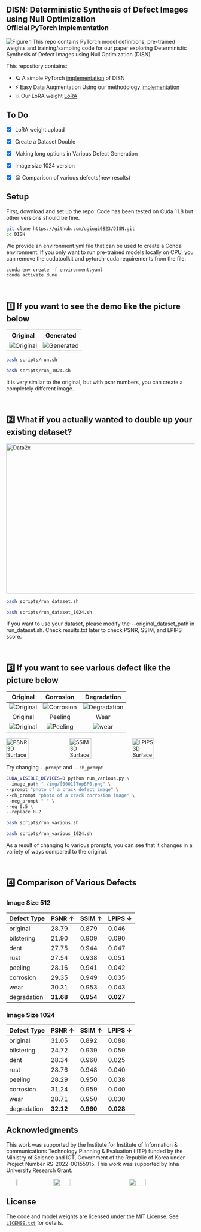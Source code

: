 ## DISN: Deterministic Synthesis of Defect Images using Null Optimization<br><sub>Official PyTorch Implementation</sub>

![Figure 1](./fig/Figure1.jpg)
This repo contains PyTorch model definitions, pre-trained weights and training/sampling code for our paper exploring Deterministic Synthesis of Defect Images using Null Optimization (DISN) 




This repository contains:

* 🪐 A simple PyTorch [implementation](run.sh) of DISN
* ⚡️ Easy Data Augmentation Using our methodology [implementation](run_dataset.sh) 
* 💥 Our LoRA weight [LoRA](./lora/pytorch_lora_weights.safetensors)

## To Do

- [x] LoRA weight upload 
- [x] Create a Dataset Double 
- [x] Making long options in Various Defect Generation 
- [x] Image size 1024 version
- [x] 😁 Comparison of various defects(new results)


## Setup

First, download and set up the repo:
Code has been tested on Cuda 11.8 but other versions should be fine.

```bash
git clone https://github.com/ugiugi0823/DISN.git
cd DISN
```

We provide an environment.yml file that can be used to create a Conda environment. If you only want to run pre-trained models locally on CPU, you can remove the cudatoolkit and pytorch-cuda requirements from the file.
```bash
conda env create -f environment.yaml
conda activate dune
```

<br>

## 1️⃣ If you want to see the demo like the picture below

| Original | Generated |
|:--------:|:---------:|
| ![Original](./fig/result_0.png) | ![Generated](./fig/result_1.png) |

```bash
bash scripts/run.sh
```
```bash
bash scripts/run_1024.sh
```
It is very similar to the original, but with psnr numbers, you can create a completely different image.

<br>

## 2️⃣ What if you actually wanted to double up your existing dataset?
<img src="./fig/data2x.png" alt="Data2x" width="800" height="400">



```bash
bash scripts/run_dataset.sh

```
```bash
bash scripts/run_dataset_1024.sh

```
If you want to use your dataset, please modify the --original_dataset_path in run_dataset.sh.
Check results.txt later to check PSNR, SSIM, and LPIPS score.

<br>

## 3️⃣ If you want to see various defect like the picture below

| Original | Corrosion | Degradation |
|:--------:|:---------:| :---------:|
| ![Original](./fig/result_0.png)| ![Corrosion](./fig/corrosion_[0001]TopBF0.png) | ![Degradation](./fig/degradation_[0001]TopBF0.png) |
| Original | Peeling | Wear |
| ![Original](./fig/result_0.png)| ![Peeling](./fig/peeling_[0001]TopBF0.png) | ![wear](./fig/wear_[0001]TopBF0.png) |


<div style="display: flex; justify-content: space-around;">
  <img src="./fig/psnr_3d_surface.png" alt="PSNR 3D Surface" style="width: 35%;">
  <img src="./fig/ssim_3d_surface.png" alt="SSIM 3D Surface" style="width: 35%;">
  <img src="./fig/lpips_3d_surface.png" alt="LPIPS 3D Surface" style="width: 35%;">
</div>



Try changing `--prompt` and `--ch_prompt`
```bash
CUDA_VISIBLE_DEVICES=0 python run_various.py \
--image_path "./img/[0001]TopBF0.png" \
--prompt "photo of a crack defect image" \
--ch_prompt "photo of a crack corrosion image" \
--neg_prompt " " \
--eq 0.5 \
--replace 8.2
```


```bash
bash scripts/run_various.sh
```
```bash
bash scripts/run_various_1024.sh
```

As a result of changing to various prompts, you can see that it changes in a variety of ways compared to the original.


<br>

## 4️⃣ Comparison of Various Defects

### Image Size 512

| Defect Type   | PSNR $\uparrow$ | SSIM $\uparrow$ | LPIPS $\downarrow$ |
|---------------|-----------------|-----------------|--------------------|
| original      | 28.79           | 0.879           | 0.046              |
| bilstering    | 21.90           | 0.909           | 0.090              |
| dent          | 27.75           | 0.944           | 0.047              |
| rust          | 27.54           | 0.938           | 0.051              |
| peeling       | 28.16           | 0.941           | 0.042              |
| corrosion     | 29.35           | 0.949           | 0.035              |
| wear          | 30.31           | 0.953           | 0.043              |
| degradation   | **31.68**       | **0.954**       | **0.027**          |

### Image Size 1024

| Defect Type   | PSNR $\uparrow$ | SSIM $\uparrow$ | LPIPS $\downarrow$ |
|---------------|-----------------|-----------------|--------------------|
| original      | 31.05           | 0.892           | 0.088              |
| bilstering    | 24.72           | 0.939           | 0.059              |
| dent          | 28.34           | 0.960           | 0.025              |
| rust          | 28.76           | 0.948           | 0.040              |
| peeling       | 28.29           | 0.950           | 0.038              |
| corrosion     | 31.24           | 0.959           | 0.040              |
| wear          | 28.71           | 0.950           | 0.030              |
| degradation   | **32.12**       | **0.960**       | **0.028**          |






## Acknowledgments
This work was supported by the Institute for Institute of Information \& communications Technology Planning \& Evaluation (IITP) funded by the Ministry of Science and ICT, Government of the Republic of Korea under Project Number RS-2022-00155915. This work was supported by Inha University Research Grant.


<div style="display: flex; justify-content: space-around;">
  <img src="./fig/inha.png" width="10%">
  <img src="./fig/ai_center.png" width="30%">
  <img src="./fig/wta2.png" width="30%">
</div>



## License
The code and model weights are licensed under the MIT License. See [`LICENSE.txt`](LICENSE.txt) for details.
